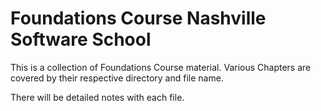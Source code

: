 # Foundations Course Nashville Software School

This is a collection of Foundations Course material. Various Chapters are covered by their respective directory and file name.

There will be detailed notes with each file.
